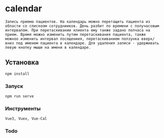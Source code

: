 # calendar
```
Запись приема пациентов. На календарь можно перетащить пациента из области со спискоом сотруднииков. День разбит по времени с получасовым интервалом. При перетаскивании клиента ему также задано полчаса на прием. Время можно изменить путем перетаскивания пациента, также можноо изменить интервал посещениия, перетаскиванием ползунка вверх/вниз под именем пациента в календаре. Для удаления записи - удерживать левую кнопку мыши на имени в календаре.
```

## Установка
```
npm install
```

### Запуск
```
npm run serve
```

### Инструменты
```
Vue3, Vuex, Vue-Cal
```

### Todo
```
```


